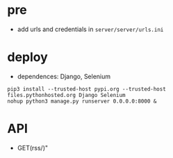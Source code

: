 # pre
- add urls and credentials in `server/server/urls.ini`
# deploy
- dependences: Django, Selenium
```
pip3 install --trusted-host pypi.org --trusted-host files.pythonhosted.org Django Selenium
nohup python3 manage.py runserver 0.0.0.0:8000 &
```
# API
- GET(rss/)"